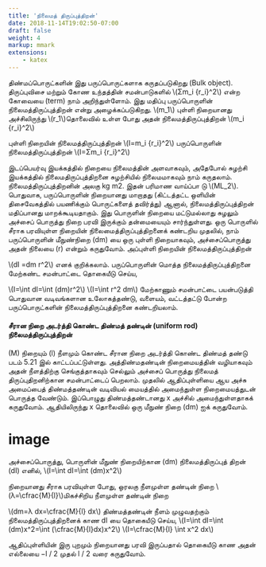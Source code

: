 ```yaml
---
title: 'நிலைமத் திருப்புத்திறன்'
date: 2018-11-14T19:02:50-07:00
draft: false
weight: 4
markup: mmark
extensions:
    - katex
---
```


திண்மப்பொருட்களின் இது பருப்பொருட்களாக
கருதப்படுகிறது (Bulk object). திருப்புவிசை மற்றும்
கோண உந்தத்தின் சமன்பாடுகளில் \\(Σm_i {r_i}^2\\)
என்ற கோவையை (term) நாம் அறிந்துள்ளோம். இது
மதிப்பு பருப்பொருளின் நிலைமத்திருப்புத்திறன்
என்று அழைக்கப்படுகிறது. \\(m_1\\)
புள்ளி நிறையானது
அச்சிலிருந்து \\(r_1\\)தொலைவில் உள்ள போது அதன்
நிலைமத்திருப்புத்திறன் \\(m_i {r_i}^2\\)

புள்ளி நிறையின் நிலைமத்திருப்புத்திறன்
\\(I=m_i {r_i}^2\\)
பருப்பொருளின் நிலைமத்திருப்புத்திறன்
\\(I=Σm_i {r_i}^2\\)

இடப்பெயர்வு இயக்கத்தில் நிறையை
நிலைமத்தின் அளவாகவும், அதேபோல்
சுழற்சி இயக்கத்தில் நிலைமதிருப்புத்திறனை
சுழற்சியில் நிலைமமாகவும் நாம் கருதலாம்.
நிலைமத்திருப்புத்திறனின் அலகு kg m2. இதன்
பரிமாண வாய்ப்பா டு \\(ML_2\\). பொதுவாக, பருப்பொருளின்
நிறையானது மாறாதது (கிட்டத்தட்ட ஒளியின்
திசைவேகத்தில் பயணிக்கும் பொருட்களைத்
தவிர்த்து) ஆனால், நிலைமத்திருப்புத்திறன்
மதிப்பானது மாறக்கூடியதாகும். இது பொருளின்
நிறையை மட்டுமல்லாது சுழலும் அச்சைப் பொருத்து
நிறை பரவி இருக்கும் தன்மையையும் சார்ந்துள்ளது.
ஒரு பொருளில் சீராக பரவியுள்ள நிறையின்
நிலைமைத்திருப்புத்திறனைக் கண்டறிய முதலில்,
நாம் பருப்பொருளின் மீநுண்நிறை (dm) யை ஒரு
புள்ளி நிறையாகவும், அச்சைப்பொருத்து அதன்
நிலையை (r) என்றும் கருதுவோம். அப்புள்ளி
நிறையின் நிலைமத்திருப்புத்திறன்

\\(dI =dm r^2\\)
எனக் குறிக்கலாம். பருப்பொருளின் மொத்த
நிலைமத்திருப்புத்திறனை மேற்கண்ட
சமன்பாட்டை தொகையீடு செய்ய,

\\(I=\int  dI=\int (dm)r^2\\)
\\(I=\int r^2 dm\\)
மேற்காணும் சமன்பாட்டை பயன்படுத்தி
பொதுவான வடிவங்களான உலோகத்தண்டு,
வளையம், வட்டத்தட்டு போன்ற பருப்பொருட்களின்
நிலைமத்திருப்புத்திறனை கண்டறியலாம்.

#### சீரான நிறை அடர்த்தி கொண்ட திண்மத் தண்டின் (uniform rod) நிலைமத்திருப்புத்திறன்
(M) நிறையும் (l) நீளமும் கொண்ட சீரான நிறை
அடர்த்தி கொண்ட திண்மத் தண்டு படம் 5.21
இல் காட்டப்பட்டுள்ளது. அத்திண்மதண்டின்
நிறைமையத்தின் வழியாகவும் அதன் நீளத்திற்கு
செங்குத்தாகவும் செல்லும் அச்சைப் பொருத்து நிலைமத்
திருப்புதிறனிற்கான சமன்பாட்டைப் பெறலாம்.
முதலில் ஆதிப்புள்ளியை ஆய அச்சு அமைப்பைத்
திண்மத்தண்டின் வடிவியல் மையத்தில் அமைந்துள்ள
நிறைமையத்துடன் பொருத்த வேண்டும். இப்பொழுது
திண்மத்தண்டானது x அச்சில் அமைந்துள்ளதாகக்
கருதுவோம். ஆதியிலிருந்து x தொலைவில் ஒரு
மீநுண் நிறை (dm) ஐக் கருதுவோம்.

# image

அச்சைப்பொருத்து, பொருளின் மீநுண்
நிறையிற்கான (dm) நிலைமத்திருப்புத் திறன் (dI)
எனில்,
\\(I=\int  dI=\int (dm)x^2\\)

நிறையானது சீராக பரவியுள்ள போது, ஒரலகு
நீளமுள்ள தண்டின் நிறை \\(λ=\cfrac{M}{l}\\)மிகச்சிறிய நீளமுள்ள தண்டின் நிறை

\\(dm=λ dx=\cfrac{M}{l} dx\\)
திண்மத்தண்டின் நீளம் முழுவதற்கும்
நிலைமத்திருப்புத்திறனைக் காண dI யை
தொகையீடு செய்ய,
\\(I=\int  dI=\int (dm)x^2=\int (\cfrac{M}{l}dx)x^2\\)
\\(I=\cfrac{M}{l} \int x^2 dx\\)

ஆதிப்புள்ளியின் இரு புறமும் நிறையானது பரவி
இருப்பதால் தொகையீடு காண அதன் எல்லையை
−l / 2 முதல் l / 2 வரை கருதுவோம்.